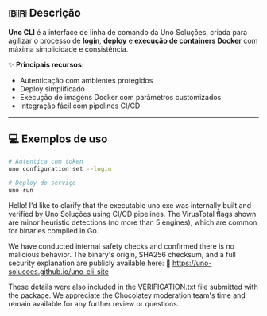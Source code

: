 ## 🇧🇷 Descrição

**Uno CLI** é a interface de linha de comando da Uno Soluções, criada para agilizar o processo de **login**, **deploy** e **execução de containers Docker** com máxima simplicidade e consistência.

✨ **Principais recursos:**
- Autenticação com ambientes protegidos
- Deploy simplificado
- Execução de imagens Docker com parâmetros customizados
- Integração fácil com pipelines CI/CD

---

## 💻 Exemplos de uso

```bash
# Autentica com token
uno configuration set --login

# Deploy do serviço
uno run 

```
Hello! I'd like to clarify that the executable uno.exe was internally built and verified by Uno Soluções using CI/CD pipelines. The VirusTotal flags shown are minor heuristic detections (no more than 5 engines), which are common for binaries compiled in Go.

We have conducted internal safety checks and confirmed there is no malicious behavior. The binary's origin, SHA256 checksum, and a full security explanation are publicly available here: 🔗 https://uno-solucoes.github.io/uno-cli-site

These details were also included in the VERIFICATION.txt file submitted with the package. We appreciate the Chocolatey moderation team's time and remain available for any further review or questions.
